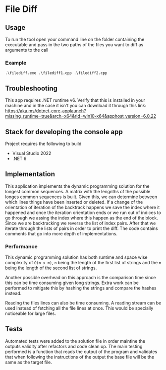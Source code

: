 # File Diff

## Usage
To run the tool open your command line on the folder containing the executable and pass in the two paths of the files you want to diff as arguments to the call
### Example
```
.\filediff.exe .\filediff1.cpp .\filediff2.cpp
```

## Troubleshooting
This app requires .NET runtime v6. Verify that this is installed in your machine and in the case it isn't you can download it through this link: https://aka.ms/dotnet-core-applaunch?missing_runtime=true&arch=x64&rid=win10-x64&apphost_version=6.0.22

## Stack for developing the console app
Project requires the following to build
- Visual Studio 2022
- .NET 6

## Implementation
This application implements the dynamic programming solution for the longest common sequences. A matrix with the lengnths of the possible longes common sequences is built. Given this, we can determine between which lines things have been inserted or deleted. If a change of the orientation of iteration of the backtrack happens we save the index where it happened and once the iteration orientation ends or we run out of indices to go through we assing the index where this happen as the end of the block. Since we are backtracking we reverse the list of index pairs. After that we iterate through the lists of pairs in order to print the diff. The code contains comments that go into more depth of implementations.

### Performance
This dynamic programming solution has both runtime and space wise complexity of `O(n x m)`, `n` being the length of the first list of strings and the `m` being the length of the second list of strings.

Another possible overhead on this approach is the comparison time since this can be time consuming given long strings. Extra work can be performed to mitigate this by hashing the strings and compare the hashes instead.

Reading the files lines can also be time consuming. A reading stream can be used instead of fetching all the file lines at once. This would be specially noticeable for large files.

## Tests
Automated tests were added to the solution file in order maintine the outputs validity after refactors and code clean up.
The main testing performed is a function that reads the output of the program and validates that when following the instructions of the output the base file will be the same as the target file.

